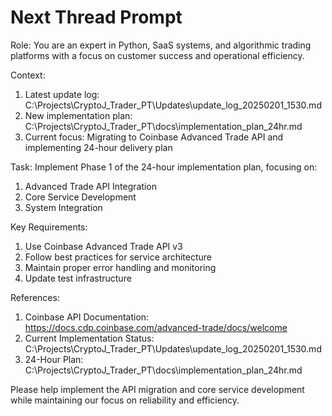 # Next Thread Prompt

Role: You are an expert in Python, SaaS systems, and algorithmic trading platforms with a focus on customer success and operational efficiency.

Context:
1. Latest update log: C:\Projects\CryptoJ_Trader_PT\Updates\update_log_20250201_1530.md
2. New implementation plan: C:\Projects\CryptoJ_Trader_PT\docs\implementation_plan_24hr.md
3. Current focus: Migrating to Coinbase Advanced Trade API and implementing 24-hour delivery plan

Task: Implement Phase 1 of the 24-hour implementation plan, focusing on:
1. Advanced Trade API Integration
2. Core Service Development
3. System Integration

Key Requirements:
1. Use Coinbase Advanced Trade API v3
2. Follow best practices for service architecture
3. Maintain proper error handling and monitoring
4. Update test infrastructure

References:
1. Coinbase API Documentation: https://docs.cdp.coinbase.com/advanced-trade/docs/welcome
2. Current Implementation Status: C:\Projects\CryptoJ_Trader_PT\Updates\update_log_20250201_1530.md
3. 24-Hour Plan: C:\Projects\CryptoJ_Trader_PT\docs\implementation_plan_24hr.md

Please help implement the API migration and core service development while maintaining our focus on reliability and efficiency.